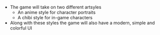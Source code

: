 - The game will take on two different artsyles
	- An anime style for character portraits
	- A chibi style for in-game characters
- Along with these styles the game will also have a modern, simple and colorful UI